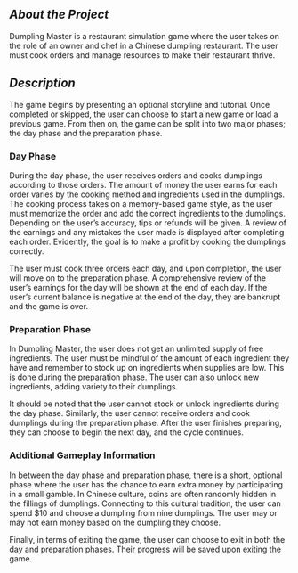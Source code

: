 ## **_About the Project_**

Dumpling Master is a restaurant simulation game where the user takes on the role of an owner and chef in a Chinese dumpling restaurant. The user must cook orders and manage resources to make their restaurant thrive. 


## **_Description_**

The game begins by presenting an optional storyline and tutorial. Once completed or skipped, the user can choose to start a new game or load a previous game.  From then on, the game can be split into two major phases; the day phase and the preparation phase. 


### **Day Phase**

During the day phase, the user receives orders and cooks dumplings according to those orders. The amount of money the user earns for each order varies by the cooking method and ingredients used in the dumplings. The cooking process takes on a memory-based game style, as the user must memorize the order and add the correct ingredients to the dumplings. Depending on the user’s accuracy, tips or refunds will be given. A review of the earnings and any mistakes the user made is displayed after completing each order. Evidently, the goal is to make a profit by cooking the dumplings correctly. 

The user must cook three orders each day, and upon completion, the user will move on to the preparation phase. A comprehensive review of the user’s earnings for the day will be shown at the end of each day. If the user’s current balance is negative at the end of the day, they are bankrupt and the game is over.


### **Preparation Phase**

In Dumpling Master, the user does not get an unlimited supply of free ingredients. The user must be mindful of the amount of each ingredient they have and remember to stock up on ingredients when supplies are low. This is done during the preparation phase. The user can also unlock new ingredients, adding variety to their dumplings. 

It should be noted that the user cannot stock or unlock ingredients during the day phase. Similarly, the user cannot receive orders and cook dumplings during the preparation phase. After the user finishes preparing, they can choose to begin the next day, and the cycle continues. 


### **Additional Gameplay Information**

In between the day phase and preparation phase, there is a short, optional phase where the user has the chance to earn extra money by participating in a small gamble. In Chinese culture, coins are often randomly hidden in the fillings of dumplings. Connecting to this cultural tradition, the user can spend $10 and choose a dumpling from nine dumplings. The user may or may not earn money based on the dumpling they choose.

Finally, in terms of exiting the game, the user can choose to exit in both the day and preparation phases. Their progress will be saved upon exiting the game. 

